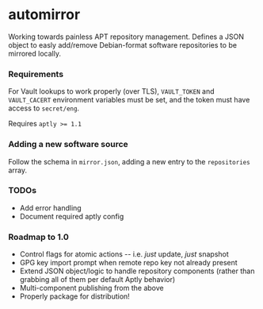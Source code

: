 # automirror

Working towards painless APT repository management. Defines a JSON object to easly add/remove Debian-format software repositories to be mirrored locally.

### Requirements
For Vault lookups to work properly (over TLS), `VAULT_TOKEN` and `VAULT_CACERT` environment variables must be set, and the token must have access to `secret/eng`.

Requires `aptly >= 1.1`

### Adding a new software source
Follow the schema in `mirror.json`, adding a new entry to the `repositories` array.

### TODOs
* Add error handling
* Document required aptly config

### Roadmap to 1.0
* Control flags for atomic actions -- i.e. *just* update, *just* snapshot
* GPG key import prompt when remote repo key not already present
* Extend JSON object/logic to handle repository components (rather than grabbing all of them per default Aptly behavior)
* Multi-component publishing from the above
* Properly package for distribution!
